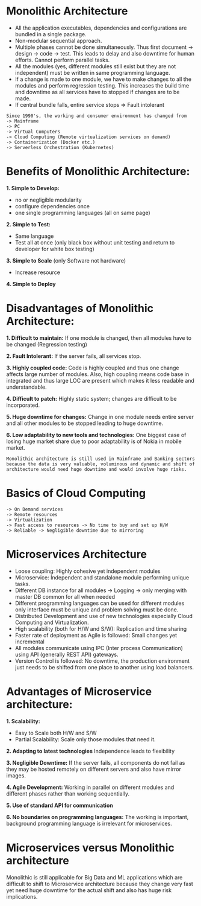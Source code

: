# Monolithic Architecture 

* All the application executables, dependencies and configurations are bundled in a single package.
* Non-modular sequential approach.
* Multiple phases cannot be done simultaneously. Thus first document -> design -> code -> test.
This leads to delay and also downtime for human efforts.
Cannot perform parallel tasks.
* All the modules (yes, different modules still exist but they are not independent) must be written in same programming language.
* If a change is made to one module, we have to make changes to all the modules and perform regression testing.
This increases the build time and downtime as all services have to stopped if changes are to be made.
* If central bundle falls, entire service stops => Fault intolerant

```
Since 1990's, the working and consumer environment has changed from
-> Mainframe
-> PC
-> Virtual Computers
-> Cloud Computing (Remote virtualization services on demand)
-> Containerization (Docker etc.)
-> Serverless Orchestration (Kubernetes)
```

# Benefits of Monolithic Architecture:

**1. Simple to Develop:**
* no or negligible modularity
* configure dependencies once
* one single programming languages (all on same page)

**2. Simple to Test:**
* Same language
* Test all at once (only black box without unit testing and return to developer for white box testing)

**3. Simple to Scale** (only Software not hardware)
* Increase resource

**4. Simple to Deploy**

# Disadvantages of Monolithic Architecture:

**1. Difficult to maintain:** If one module is changed, then all modules have to be changed (Regression testing)

**2. Fault Intolerant:** If the server fails, all services stop.

**3. Highly coupled code:** Code is highly coupled and thus one change affects large number of modules.
Also, high coupling means code base in integrated and thus large LOC are present which makes it less readable and understandable.

**4. Difficult to patch:** Highly static system; changes are difficult to be incorporated.

**5. Huge downtime for changes:** Change in one module needs entire server and all other modules to be stopped leading to huge downtime.

**6. Low adaptability to new tools and technologies:** One biggest case of losing huge market share due to poor adaptability is of Nokia in mobile market.

```
Monolithic architecture is still used in Mainframe and Banking sectors because the data is very valuable, voluminous and dynamic and shift of architecture would need huge downtime and would involve huge risks.
```

# Basics of Cloud Computing

```
-> On Demand services
-> Remote resources
-> Virtualization
-> Fast access to resources -> No time to buy and set up H/W
-> Reliable -> Negligible downtime due to mirroring
```

# Microservices Architecture

* Loose coupling: Highly cohesive yet independent modules
* Microservice: Independent and standalone module performing unique tasks.
* Different DB instance for all modules -> Logging -> only merging with master DB common for all when needed
* Different programming languages can be used for different modules only interface must be unique and problem solving must be done.
* Distributed Development and use of new technologies especially Cloud Computing and Virtualization.
* High scalability (both for H/W and S/W): Replication and time sharing
* Faster rate of deployment as Agile is followed: Small changes yet incremental
* All modules communicate using IPC (Inter process Communication) using API (generally REST API) gateways.
* Version Control is followed: No downtime, the production environment just needs to be shifted from one place to another using load balancers.

# Advantages of Microservice architecture:

**1. Scalability:**
* Easy to Scale both H/W and S/W
* Partial Scalability: Scale only those modules that need it.

**2. Adapting to latest technologies** Independence leads to flexibility

**3. Negligible Downtime:** If the server fails, all components do not fail as they may be hosted remotely on different servers and also have mirror images.

**4. Agile Development:** Working in parallel on different modules and different phases rather than working sequentially.

**5. Use of standard API for communication**

**6. No boundaries on programming languages:** The working is important, background programming language is irrelevant for microservices.

# Microservices versus Monolithic architecture

Monolithic is still applicable for Big Data and ML applications which are difficult to shift to Microservice architecture because they change very fast yet need huge downtime for the actual shift and also has huge risk implications.



